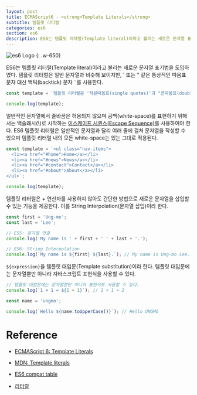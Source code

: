 ```yaml
---
layout: post
title: ECMAScript6 - <strong>Template Literals</strong>
subtitle: 템플릿 리터럴
categories: es6
section: es6
description: ES6는 템플릿 리터럴(Template literal)이라고 불리는 새로운 문자열 표기법을 도입하였다. 템플릿 문자열은 일반 문자열과 비슷해 보이지만, ' 또는 " 같은 통상적인 따옴표 문자 대신 백틱(backtick) 문자를 사용한다. 일반적인 문자열에서 줄바꿈은 허용되지 않으며 공백(white-space)를 표현하기 위해서는 백슬래시로 시작하는 이스케이프 시퀀스(Escape Sequence)를 사용하여야 한다. ES6 템플릿 리터럴은 일반적인 문자열과 달리 여러 줄에 걸쳐 문자열을 작성할 수 있으며 템플릿 리터럴 내의 모든 white-space는 있는 그대로 적용된다.
---
```


![es6 Logo](/img/es6.png)
{: .w-650}

ES6는 템플릿 리터럴(Template literal)이라고 불리는 새로운 문자열 표기법을 도입하였다. 템플릿 리터럴은 일반 문자열과 비슷해 보이지만, ' 또는 " 같은 통상적인 따옴표 문자 대신 백틱(backtick) 문자 `` ` ``를 사용한다.

```javascript
const template = `템플릿 리터럴은 '작은따옴표(single quotes)'과 "큰따옴표(double quotes)"를 혼용할 수 있다.`;

console.log(template);
```

일반적인 문자열에서 줄바꿈은 허용되지 않으며 공백(white-space)를 표현하기 위해서는 백슬래시(\\)로 시작하는 [이스케이프 시퀀스(Escape Sequence)](https://msdn.microsoft.com/ko-kr/library/2yfce773(v=vs.94).aspx#Anchor_1)를 사용하여야 한다. ES6 템플릿 리터럴은 일반적인 문자열과 달리 여러 줄에 걸쳐 문자열을 작성할 수 있으며 템플릿 리터럴 내의 모든 white-space는 있는 그대로 적용된다.

```javascript
const template = `<ul class="nav-items">
  <li><a href="#home">Home</a></li>
  <li><a href="#news">News</a></li>
  <li><a href="#contact">Contact</a></li>
  <li><a href="#about">About</a></li>
</ul>`;

console.log(template);
```

템플릿 리터럴은 + 연산자를 사용하지 않아도 간단한 방법으로 새로운 문자열을 삽입할 수 있는 기능을 제공한다. 이를 String Interpolation(문자열 삽입)이라 한다.

```javascript
const first = 'Ung-mo';
const last = 'Lee';

// ES5: 문자열 연결
console.log('My name is ' + first + ' ' + last + '.');

// ES6: String Interpolation
console.log(`My name is ${first} ${last}.`); // My name is Ung-mo Lee.
```

`${expression}`을 템플릿 대입문(Template substitution)이라 한다. 템플릿 대입문에는 문자열뿐만 아니라 자바스크립트 표현식을 사용할 수 있다.

```javascript
// 템플릿 대입문에는 문자열뿐만 아니라 표현식도 사용할 수 있다.
console.log(`1 + 1 = ${1 + 1}`); // 1 + 1 = 2

const name = 'ungmo';

console.log(`Hello ${name.toUpperCase()}`); // Hello UNGMO
```

# Reference

* [ECMAScript 6: Template Literals](http://www.ecma-international.org/ecma-262/6.0/#sec-template-literals)

* [MDN: Template literals](https://developer.mozilla.org/ko/docs/Web/JavaScript/Reference/Template_literals)

* [ES6 compat table](https://kangax.github.io/compat-table/es6/)

* [리터럴](https://zetawiki.com/wiki/%EB%A6%AC%ED%84%B0%EB%9F%B4)
